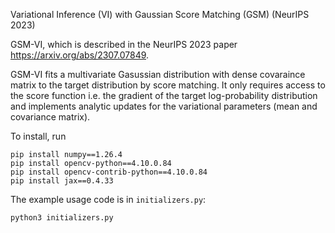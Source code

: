Variational Inference (VI) with Gaussian Score Matching (GSM) (NeurIPS 2023)

GSM-VI, which is described in the NeurIPS 2023 paper https://arxiv.org/abs/2307.07849.



GSM-VI fits a multivariate Gasussian distribution with dense covaraince matrix to the target distribution
by score matching. It only requires access to the score function i.e. the gradient of the target log-probability
distribution and implements analytic updates for the variational parameters (mean and covariance matrix).



To install, run

```
pip install numpy==1.26.4
pip install opencv-python==4.10.0.84
pip install opencv-contrib-python==4.10.0.84
pip install jax==0.4.33
```


The example usage code is in `initializers.py`:

```
python3 initializers.py
```



